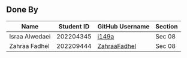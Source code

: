 ## Done By

| Name              | Student ID | GitHub Username       | Section |
|-------------------|------------|-----------------------|---------|
| Israa Alwedaei    | 202204345  | [i149a](https://github.com/i149a) | Sec 08  |
| Zahraa Fadhel     | 202209444  | [ZahraaFadhel](https://github.com/ZahraaFadhel) | Sec 08  |

